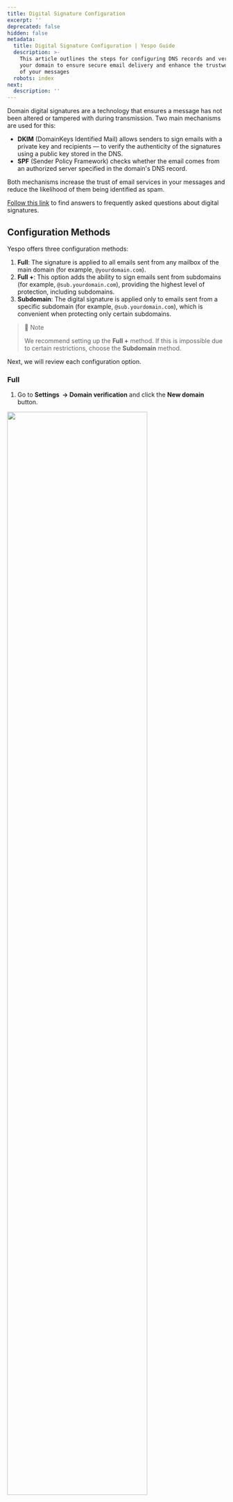 ```yaml
---
title: Digital Signature Configuration
excerpt: ''
deprecated: false
hidden: false
metadata:
  title: Digital Signature Configuration | Yespo Guide
  description: >-
    This article outlines the steps for configuring DNS records and verifying
    your domain to ensure secure email delivery and enhance the trustworthiness
    of your messages
  robots: index
next:
  description: ''
---
```

Domain digital signatures are a technology that ensures a message has not been altered or tampered with during transmission. Two main mechanisms are used for this:

* **DKIM** (DomainKeys Identified Mail) allows senders to sign emails with a private key and recipients — to verify the authenticity of the signatures using a public key stored in the DNS.
* **SPF** (Sender Policy Framework) checks whether the email comes from an authorized server specified in the domain's DNS record.

Both mechanisms increase the trust of email services in your messages and reduce the likelihood of them being identified as spam.

[Follow this link](https://docs.yespo.io/docs/faq-launching-first-campaign) to find answers to frequently asked questions about digital signatures.

## Configuration Methods

Yespo offers three configuration methods:

1. **Full**: The signature is applied to all emails sent from any mailbox of the main domain (for example, `@yourdomain.com`).
2. **Full +**: This option adds the ability to sign emails sent from subdomains (for example, `@sub.yourdomain.com`), providing the highest level of protection, including subdomains.
3. **Subdomain**: The digital signature is applied only to emails sent from a specific subdomain (for example, `@sub.yourdomain.com`), which is convenient when protecting only certain subdomains.

> 📘 Note
>
> We recommend setting up the **Full +** method. If this is impossible due to certain restrictions, choose the **Subdomain** method.

Next, we will review each configuration option.

### Full

1. Go to **Settings  → Domain verification** and click the **New domain** button.

<Image align="center" width="80% " src="https://files.readme.io/353be84a34bd5a3c5e8a744523ddd6d6a7ad7669d9c2c1199d2969f8f3fb32ee-digital-signatures-001.webp" />

2. Click **Complex server configuration**.

<Image align="center" width="80% " src="https://files.readme.io/56f1749d230c7ea62117178e626a40ba73ead2d5c47704e97540c1f0421d5cf0-digital-signatures-002.webp" />

The **Full** configuration method is selected by default.

3. Click **Next**.

<Image align="center" width="80% " src="https://files.readme.io/fdf63de38f786c941f51bdb3af9916579b225c429a0a9332ff6c901530dcd7e7-digital-signatures-003.webp" />

4. Specify a domain and click **Start verification**.

> 📘 Note
>
> Use your domain name instead of `yourdomain.com`.

<Image align="center" width="80% " src="https://files.readme.io/17357ad2b42507c28d930ebf4ccdf536dadadae36eebf66e6d016c11148bf7e9-digital-signatures-004.webp" />

Next, the system will check your domain's DNS records and suggest creating new ones or modifying the existing ones.

5. Copy and paste each value from the **Name** and **Data** fields into the corresponding record types for your domain.

<Image align="center" width="80% " src="https://files.readme.io/e4851c2e1202d8ad908c070fdcacaced863872192b23920c76e9f9cf27ad3987-digital-signatures-005.webp" />

6. Set up automatic forwarding for all emails sent to the **bounce+**\* address in your domain to our `bounce@trap.esputnik.com` address.

The **asterisk** term indicates that any number of valid characters can be placed in its position.

The easiest way to set up such redirection is if your domain's mail is located on Google servers — this service discards the suffix following the plus sign in the address bar. In this case, you just need to create a **bounce** mailbox and configure the forwarding of all incoming emails to `bounce@trap.esputnik.com`.

If your mail is on any service that does not support dropping the suffix after the “plus” symbol, set up a mailbox to store all mail coming to your domain for all non-existent mailboxes. In this mailbox, set up a filter — if the email comes to an address starting with “**bounce+**”, send it to `bounce@trap.esputnik.com`; otherwise, delete it.

The functionality of the forwarding mechanism is checked during the verification stage.

> 📘 Note
>
> We also recommend that you set up forwarding copies of emails sent to the **abuse** address in your domain to our`abuse@trap.esputnik.com` address. Then we will be able to respond to complaints promptly.

7. Return to your Yespo account and click **Verify domain**.

<Image align="center" width="80% " src="https://files.readme.io/1d799dd8629a84c81de9e865f9344324ffac4f8f495a349dfedfc6d7963acab8-digital-signatures-006.webp" />

After this, the domain status should change to **Domain verified**.

<Image align="center" width="80% " src="https://files.readme.io/6c48fb351739777b620e7f8245aabfd66bcfe6231db4de1392da694b9b4962e6-digital-signatures-007.webp" />

> 📘 Note
>
> Some DNS servers need up to 48 hours to apply all changes.

Example of email headers in Gmail after domain verification:

<Image align="center" width="80% " src="https://files.readme.io/a332a0c4fced70b76c7430cbc7635d3b6163ca25c39c760109dea092d10b5aeb-digital-signatures-008.webp" />

The email is signed using the DKIM of both our domain and your domain.

### Full +

1. Go to **Settings  → Domain verification** and click the **New domain** button.

<Image align="center" width="80% " src="https://files.readme.io/91d00f32f344883d70d289e2f2b342210f0ce60ecf1692a245ec40b9d4b5bf0c-digital-signatures-001.webp" />

2. Specify the domain name and an unused name for the technical domain. For example, email, promo, support, or any other. For clarity, let's assume you chose the name **sub**.
3. Click **Start verification**.

<Image align="center" width="80% " src="https://files.readme.io/7024b9192165b86b3f7f6fa10d41a6468ee9ed0d2e58357a430b9559eadf0775-digital-signatures-009.webp" />

Next, the system will check your domain's DNS records and suggest creating new ones or modifying the existing ones.

4. Copy and paste each value from the **Name** and **Data** fields into the corresponding record types for your domain.

<Image align="center" width="80% " src="https://files.readme.io/c00c4810208c78e3406795aed5935b45ebbc8e376890661041fbe26f56beb298-digital-signatures-010.webp" />

5. Return to your Yespo account and click **Verify domain**.

<Image align="center" width="80% " src="https://files.readme.io/e05164318bd2ea0bd9f62e34ce885e34dab3427558f14d81098bcdf44df62f62-digital-signatures-006.webp" />

After this, the domain status should change to **Domain verified**.

<Image align="center" width="80% " src="https://files.readme.io/bed66658c3e3d3c8bba2929ea324e9099a3281bbf524671d987652c2305833c4-digital-signatures-011.webp" />

Example of email headers in Gmail after domain verification:

<Image align="center" width="80% " src="https://files.readme.io/ee273b45c73d0e283a4055343c591d851f01f08cd5a4fc3172364246e9de4ad4-digital-signatures-012.webp" />

The email is signed using the DKIM of both our domain and your domain.

### Subdomain

Essentially, this is the same option as **Full**, but on a dedicated subdomain with automatic handling of spam complaints and errors.

This option is also suitable for situations where you want to separate the reputation of your marketing campaigns from transactional and other communications.

1. Go to **Settings  → Domain verification** and click the **New domain** button.

<Image align="center" width="80% " src="https://files.readme.io/1561bc28a60b8871dfb4930a2001c5cd056221305e21a183fe6e413008fedcda-digital-signatures-001.webp" />

2. Click **Complex server configuration**.

<Image align="center" width="80% " src="https://files.readme.io/4dd9777dbec6d3883b2835f240d633726767df1350f4b22ca54b153dd9812b02-digital-signatures-002.webp" />

3. Select **Subdomain** and click **Next**.

<Image align="center" width="80% " src="https://files.readme.io/79d7985932cec344a987bd41fb56a7094db6096781caf88fa23b744a64249000-digital-signatures-013.webp" />

4. Specify a subdomain and click **Start configuration**.

<Image align="center" width="80% " src="https://files.readme.io/d9fcebe4446508af1da6c26230c30eb5f6a532e93b3544be969bae448f9d0722-digital-signatures-014.webp" />

Next, the system will check your domain's DNS records and suggest creating new ones or modifying the existing ones.

5. Copy and paste each value from the **Name** and **Data** fields into the corresponding record types for your domain.

<Image align="center" width="80% " src="https://files.readme.io/14d4ea25d7ccb314132211119c4e980205563cb32d8a9e24de62b93cb2637e1e-digital-signatures-015.webp" />

6. Return to your Yespo account and click **Verify domain**.

<Image align="center" width="80% " src="https://files.readme.io/78dacd84a1ae17020006f0b74096194ae9f96eedd30e1c4632a91ede9801d39f-digital-signatures-016.webp" />

After this, the domain status should change to **Domain verified**.

<Image align="center" width="80% " src="https://files.readme.io/e962260d928af825d380ee5339b6cd7bf1bde96bf390a77411ba9845ba564a36-digital-signatures-017.webp" />

Example of email headers in Gmail after domain verification:

<Image align="center" width="80% " src="https://files.readme.io/46e9269388f7389b770dc689d004b1b95c36cd3d817688f9a2092729ce9fd495-digital-signatures-018.webp" />

The email is signed using the DKIM of our domain and your subdomain.

> 📘 Note
>
> * In this option, all mail for the subdomain you select will arrive at our mail servers and be forwarded to your address, which must be specified in the reply field.
> * Your address indicated in the reply field must be valid; you must regularly review it and respond to emails arriving at it. 
> * Recipients can respond to emails and express their desire to unsubscribe from your campaigns. You must immediately unsubscribe such recipients.

See the example of how to set up digital signatures [on Cloudflare >](https://docs.yespo.io/docs/how-set-email-domain-authentication#cloudflare)

## Additional DNS Settings

If necessary, you can grant us access to Postmaster Tools analytics. To do this, we will provide a **TXT** or **CNAME** record that needs to be added to the DNS. <a rel="nofollow" href="https://support.google.com/a/answer/183895?hl=en" target="_blank"> More details > </a>

## Checking the Settings Correctness

Yespo has a built-in tool for checking domain settings. If the records are entered in a way that does not meet our recommendations, a warning will appear next to the verification status.

<Image align="center" width="80% " src="https://files.readme.io/dbd24d3d78390cdced371e36406ad46d3c11225504d56afb4a7ce6afd260dec0-digital-signatures-019.webp" />

Click on the warning, and you will see a list of recommendations in the pop-up window.

<Image align="center" width="80% " src="https://files.readme.io/fb7ee3f0b9eeadb911600601f01bb846a934dd21429bf8c71e366abe70a4fd2e-digital-signatures-020.webp" />

Make the recommended changes, and then click **Refresh**.

Any service that allows DNS queries, such as <a rel="nofollow" href="https://dnsquery.org/dnsquery/" target="_blank"> DNS Record Query</a>, can check the availability of your published DNS records to mail servers.

We recommend a free online tool, <a rel="nofollow" href="https://vamsoft.com/support/tools/spf-policy-tester" target="_blank"> SPF Policy Tester</a>, to check that your SPF record is generated correctly and meets the standard's limitations.

## Checking Settings During Operation

Yespo regularly checks to make sure your DNS settings are ok. 

If the settings break, we will notify you by email. Until the issue is resolved, key signing for your domain will be suspended.

Please carefully read emails automatically generated by our service for you. If you receive at least one message about any problem, do not put off solving it for later; immediately contact our support team for help.

## Deleting Domains

Click the trash can icon in the right column to delete a domain and confirm the action.

<Image align="center" width="80% " src="https://files.readme.io/32f3167213476cf94de9ba0a4cc2add86e20fb6657aa9ea5c1686a439bbca20c-digital-signatures-021.webp" />